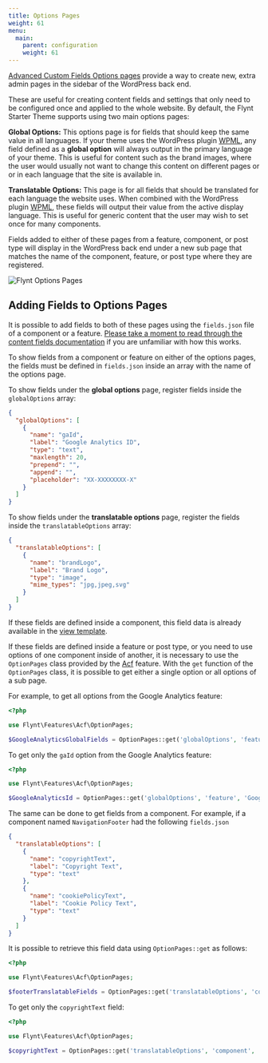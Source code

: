 ```yaml
---
title: Options Pages
weight: 61
menu:
  main:
    parent: configuration
    weight: 61
---
```



[Advanced Custom Fields Options pages](https://www.advancedcustomfields.com/add-ons/options-page/) provide a way to create new, extra admin pages in the sidebar of the WordPress back end.

These are useful for creating content fields and settings that only need to be configured once and applied to the whole website. By default, the Flynt Starter Theme supports using two main options pages:

**Global Options:** This options page is for fields that should keep the same value in all languages. If your theme uses the WordPress plugin [WPML](https://wpml.org/), any field defined as a **global option** will always output in the primary language of your theme. This is useful for content such as the brand images, where the user would usually not want to change this content on different pages or or in each language that the site is available in.

**Translatable Options:** This page is for all fields that should be translated for each language the website uses. When combined with the WordPress plugin [WPML](https://wpml.org/), these fields will output their value from the active display language. This is useful for generic content that the user may wish to set once for many components.

Fields added to either of these pages from a feature, component, or post type will display in the WordPress back end under a new sub page that matches the name of the component, feature, or post type where they are registered.

![Flynt Options Pages](images/options-pages.jpg)

## Adding Fields to Options Pages

It is possible to add fields to both of these pages using the `fields.json` file of a component or a feature. [Please take a moment to read through the content fields documentation](/guide/components/content-fields/) if you are unfamiliar with how this works.

To show fields from a component or feature on either of the options pages, the fields must be defined in `fields.json` inside an array with the name of the options page.

To show fields under the **global options** page, register fields inside the `globalOptions` array:

```json
{
  "globalOptions": [
    {
      "name": "gaId",
      "label": "Google Analytics ID",
      "type": "text",
      "maxlength": 20,
      "prepend": "",
      "append": "",
      "placeholder": "XX-XXXXXXXX-X"
    }
  ]
}
```

To show fields under the **translatable options** page, register the fields inside the `translatableOptions` array:

```json
{
  "translatableOptions": [
    {
      "name": "brandLogo",
      "label": "Brand Logo",
      "type": "image",
      "mime_types": "jpg,jpeg,svg"
    }
  ]
}
```

If these fields are defined inside a component, this field data is already available in the [view template](/guide/components/view-templates/).

If these fields are defined inside a feature or post type, or you need to use options of one component inside of another, it is necessary to use the `OptionPages` class provided by the [Acf](https://github.com/flyntwp/flynt-starter-theme/tree/master/Features/Acf) feature. With the `get` function of the `OptionPages` class, it is possible to get either a single option or all options of a sub page.

For example, to get all options from the Google Analytics feature:

```php
<?php

use Flynt\Features\Acf\OptionPages;

$GoogleAnalyticsGlobalFields = OptionPages::get('globalOptions', 'feature', 'GoogleAnalytics');
```

To get only the `gaId` option from the Google Analytics feature:

```php
<?php

use Flynt\Features\Acf\OptionPages;

$GoogleAnalyticsId = OptionPages::get('globalOptions', 'feature', 'GoogleAnalytics', 'gaID');
```

The same can be done to get fields from a component. For example, if a component named `NavigationFooter` had the following `fields.json`

```json
{
  "translatableOptions": [
    {
      "name": "copyrightText",
      "label": "Copyright Text",
      "type": "text"
    },
    {
      "name": "cookiePolicyText",
      "label": "Cookie Policy Text",
      "type": "text"
    }
  ]
}
```

It is possible to retrieve this field data using `OptionPages::get` as follows:

```php
<?php

use Flynt\Features\Acf\OptionPages;

$footerTranslatableFields = OptionPages::get('translatableOptions', 'component', 'NavigationFooter');
```

To get only the `copyrightText` field:

```php
<?php

use Flynt\Features\Acf\OptionPages;

$copyrightText = OptionPages::get('translatableOptions', 'component', 'NavigationFooter', 'copyrightText');
```
